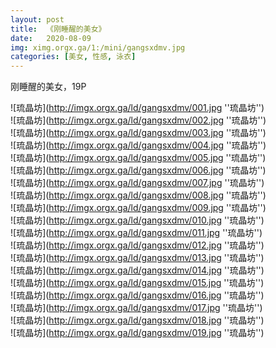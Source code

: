 ```yaml
---
layout: post
title:  《刚睡醒的美女》
date:   2020-08-09
img: ximg.orgx.ga/1:/mini/gangsxdmv.jpg
categories: [美女, 性感, 泳衣]
---
```


刚睡醒的美女，19P

![琉晶坊](http://imgx.orgx.ga/ld/gangsxdmv/001.jpg ''琉晶坊'') <br>
![琉晶坊](http://imgx.orgx.ga/ld/gangsxdmv/002.jpg ''琉晶坊'') <br>
![琉晶坊](http://imgx.orgx.ga/ld/gangsxdmv/003.jpg ''琉晶坊'') <br>
![琉晶坊](http://imgx.orgx.ga/ld/gangsxdmv/004.jpg ''琉晶坊'') <br>
![琉晶坊](http://imgx.orgx.ga/ld/gangsxdmv/005.jpg ''琉晶坊'') <br>
![琉晶坊](http://imgx.orgx.ga/ld/gangsxdmv/006.jpg ''琉晶坊'') <br>
![琉晶坊](http://imgx.orgx.ga/ld/gangsxdmv/007.jpg ''琉晶坊'') <br>
![琉晶坊](http://imgx.orgx.ga/ld/gangsxdmv/008.jpg ''琉晶坊'') <br>
![琉晶坊](http://imgx.orgx.ga/ld/gangsxdmv/009.jpg ''琉晶坊'') <br>
![琉晶坊](http://imgx.orgx.ga/ld/gangsxdmv/010.jpg ''琉晶坊'') <br>
![琉晶坊](http://imgx.orgx.ga/ld/gangsxdmv/011.jpg ''琉晶坊'') <br>
![琉晶坊](http://imgx.orgx.ga/ld/gangsxdmv/012.jpg ''琉晶坊'') <br>
![琉晶坊](http://imgx.orgx.ga/ld/gangsxdmv/013.jpg ''琉晶坊'') <br>
![琉晶坊](http://imgx.orgx.ga/ld/gangsxdmv/014.jpg ''琉晶坊'') <br>
![琉晶坊](http://imgx.orgx.ga/ld/gangsxdmv/015.jpg ''琉晶坊'') <br>
![琉晶坊](http://imgx.orgx.ga/ld/gangsxdmv/016.jpg ''琉晶坊'') <br>
![琉晶坊](http://imgx.orgx.ga/ld/gangsxdmv/017.jpg ''琉晶坊'') <br>
![琉晶坊](http://imgx.orgx.ga/ld/gangsxdmv/018.jpg ''琉晶坊'') <br>
![琉晶坊](http://imgx.orgx.ga/ld/gangsxdmv/019.jpg ''琉晶坊'') <br>
